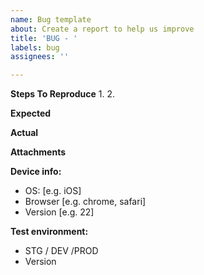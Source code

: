 ```yaml
---
name: Bug template
about: Create a report to help us improve
title: 'BUG - '
labels: bug
assignees: ''

---
```


**Steps To Reproduce**
1. 
2. 

**Expected**

**Actual**

**Attachments**

**Device info:**
 - OS: [e.g. iOS]
 - Browser [e.g. chrome, safari]
 - Version [e.g. 22]

**Test environment:**
 - STG / DEV /PROD
 - Version 


